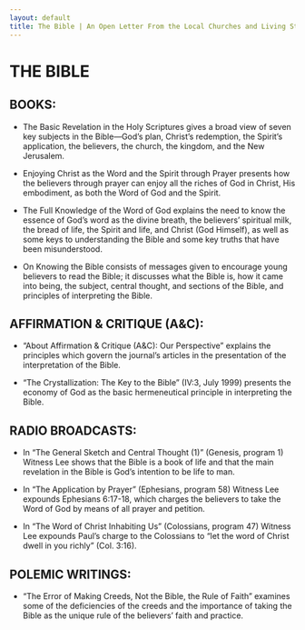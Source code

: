 ```yaml
---
layout: default
title: The Bible | An Open Letter From the Local Churches and Living Stream Ministry Concerning the Teachings of Witness Lee
---
```


# THE BIBLE

## BOOKS:

* The Basic Revelation in the Holy Scriptures gives a broad view of seven key subjects in the Bible—God’s plan, Christ’s redemption, the Spirit’s application, the believers, the church, the kingdom, and the New Jerusalem.

* Enjoying Christ as the Word and the Spirit through Prayer presents how the believers through prayer can enjoy all the riches of God in Christ, His embodiment, as both the Word of God and the Spirit.

* The Full Knowledge of the Word of God explains the need to know the essence of God’s word as the divine breath, the believers’ spiritual milk, the bread of life, the Spirit and life, and Christ (God Himself), as well as some keys to understanding the Bible and some key truths that have been misunderstood.

* On Knowing the Bible consists of messages given to encourage young believers to read the Bible; it discusses what the Bible is, how it came into being, the subject, central thought, and sections of the Bible, and principles of interpreting the Bible.

## AFFIRMATION & CRITIQUE (A&C):

* “About Affirmation & Critique (A&C): Our Perspective” explains the principles which govern the journal’s articles in the presentation of the interpretation of the Bible.

* “The Crystallization: The Key to the Bible” (IV:3, July 1999) presents the economy of God as the basic hermeneutical principle in interpreting the Bible.

## RADIO BROADCASTS:

* In “The General Sketch and Central Thought (1)” (Genesis, program 1) Witness Lee shows that the Bible is a book of life and that the main revelation in the Bible is God’s intention to be life to man.

* In “The Application by Prayer” (Ephesians, program 58) Witness Lee expounds Ephesians 6:17-18, which charges the believers to take the Word of God by means of all prayer and petition.

* In “The Word of Christ Inhabiting Us” (Colossians, program 47) Witness Lee expounds Paul’s charge to the Colossians to “let the word of Christ dwell in you richly” (Col. 3:16).

## POLEMIC WRITINGS:

* “The Error of Making Creeds, Not the Bible, the Rule of Faith” examines some of the deficiencies of the creeds and the importance of taking the Bible as the unique rule of the believers’ faith and practice.